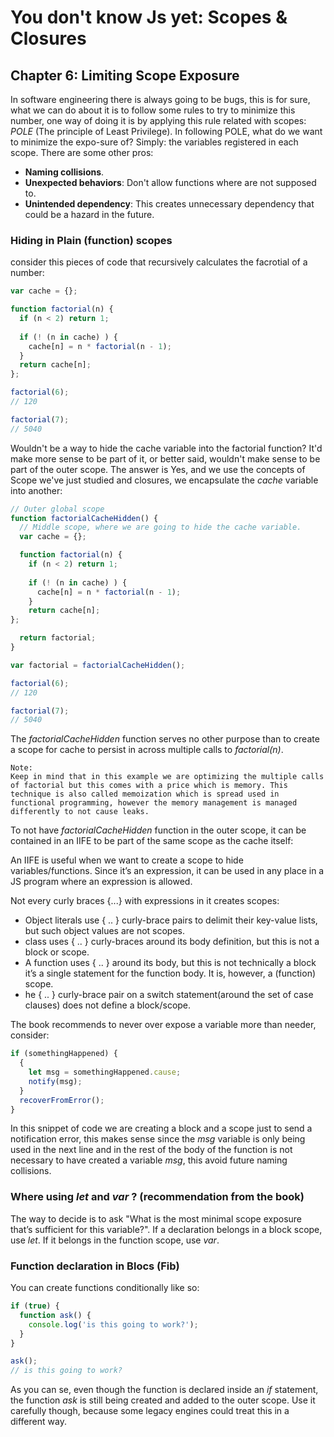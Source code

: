 # You don't know Js yet: Scopes & Closures

## Chapter 6: Limiting Scope Exposure
In software engineering there is always going to be bugs, this is for sure, what we can do about it is to follow some rules to try to minimize this number, one way of doing it is by applying this rule related with scopes: _POLE_ (The principle of Least Privilege). In following POLE, what do we want to minimize the expo-sure of? Simply: the variables registered in each scope. There are some other pros:

- **Naming collisions**.
- **Unexpected behaviors**: Don't allow functions where are not supposed to.
- **Unintended dependency**: This creates unnecessary dependency that could be a hazard in the future.

### Hiding in Plain (function) scopes
consider this pieces of code that recursively calculates the facrotial of a number:
```js
var cache = {};

function factorial(n) {
  if (n < 2) return 1;
  
  if (! (n in cache) ) {
    cache[n] = n * factorial(n - 1);
  }
  return cache[n];
};

factorial(6);
// 120

factorial(7);
// 5040
```
Wouldn't be a way to hide the cache variable into the factorial function? It'd make more sense to be part of it, or better said, wouldn't make sense to be part of the outer scope. The answer is Yes, and we use the concepts of Scope we've just studied and closures, we encapsulate the _cache_ variable into another:
```js
// Outer global scope
function factorialCacheHidden() {
  // Middle scope, where we are going to hide the cache variable.
  var cache = {};

  function factorial(n) {
    if (n < 2) return 1;
    
    if (! (n in cache) ) {
      cache[n] = n * factorial(n - 1);
    }
    return cache[n];
};

  return factorial;
}

var factorial = factorialCacheHidden();

factorial(6);
// 120

factorial(7);
// 5040
```
The _factorialCacheHidden_ function serves no other purpose than to create a scope for cache to persist in across multiple calls to _factorial(n)_.

    Note:
    Keep in mind that in this example we are optimizing the multiple calls of factorial but this comes with a price which is memory. This technique is also called memoization which is spread used in functional programming, however the memory management is managed differently to not cause leaks.

To not have _factorialCacheHidden_ function in the outer scope, it can be contained in an IIFE to be part of the same scope as the cache itself:

An IIFE is useful when we want to create a scope to hide variables/functions. Since it’s an expression, it can be used in any place in a JS program where an expression is allowed.

Not every curly braces {...} with expressions in it creates scopes:

- Object literals use { .. } curly-brace pairs to delimit their key-value lists, but such object values are not scopes.
- class uses { .. } curly-braces around its body definition, but this is not a block or scope.
- A function uses { .. } around its body, but this is not technically a block it’s a single statement for the function body. It is, however, a (function) scope.
- he { .. } curly-brace pair on a switch statement(around the set of case clauses) does not define a block/scope.

The book recommends to never over expose a variable more than needer, consider:
```js
if (somethingHappened) {
  {
    let msg = somethingHappened.cause;
    notify(msg);
  }
  recoverFromError();
}
```
In this snippet of code we are creating a block and a scope just to send a notification error, this makes sense since the _msg_ variable is only being used in the next line and in the rest of the body of the function is not necessary to have created a variable _msg_, this avoid future naming collisions.

### Where using _let_ and _var_ ? (recommendation from the book)
The way to decide is to ask "What is the most minimal scope exposure that’s sufficient for this variable?". If a declaration belongs in a block scope, use _let_. If it belongs in the function scope, use _var_.

### Function declaration in Blocs (Fib)
You can create functions conditionally like so:
```js
if (true) {
  function ask() {
    console.log('is this going to work?');
  }
}

ask();
// is this going to work?
```
As you can se, even though the function is declared inside an _if_ statement, the function _ask_ is still being created and added to the outer scope. Use it carefully though, because some legacy engines could treat this in a different way.
